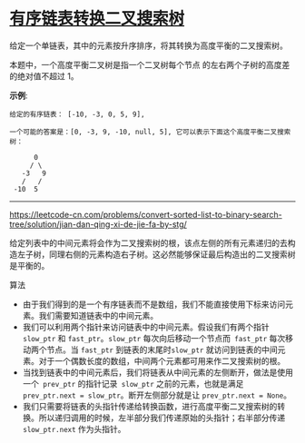 # [有序链表转换二叉搜索树](https://leetcode-cn.com/problems/convert-sorted-list-to-binary-search-tree/)

给定一个单链表，其中的元素按升序排序，将其转换为高度平衡的二叉搜索树。

本题中，一个高度平衡二叉树是指一个二叉树每个节点 的左右两个子树的高度差的绝对值不超过 1。

**示例**:

```
给定的有序链表： [-10, -3, 0, 5, 9],

一个可能的答案是：[0, -3, 9, -10, null, 5], 它可以表示下面这个高度平衡二叉搜索树：

      0
     / \
   -3   9
   /   /
 -10  5
```

---

 https://leetcode-cn.com/problems/convert-sorted-list-to-binary-search-tree/solution/jian-dan-qing-xi-de-jie-fa-by-stg/ 

 给定列表中的中间元素将会作为二叉搜索树的根，该点左侧的所有元素递归的去构造左子树，同理右侧的元素构造右子树。这必然能够保证最后构造出的二叉搜索树是平衡的。 

算法

* 由于我们得到的是一个有序链表而不是数组，我们不能直接使用下标来访问元素。我们需要知道链表中的中间元素。
* 我们可以利用两个指针来访问链表中的中间元素。假设我们有两个指针 `slow_ptr` 和 `fast_ptr`。`slow_ptr` 每次向后移动一个节点而` fast_ptr` 每次移动两个节点。当 `fast_ptr` 到链表的末尾时`slow_ptr` 就访问到链表的中间元素。对于一个偶数长度的数组，中间两个元素都可用来作二叉搜索树的根。
* 当找到链表中的中间元素后，我们将链表从中间元素的左侧断开，做法是使用一个` prev_ptr` 的指针记录` slow_ptr` 之前的元素，也就是满足` prev_ptr.next = slow_ptr`。断开左侧部分就是让 `prev_ptr.next = None`。
* 我们只需要将链表的头指针传递给转换函数，进行高度平衡二叉搜索树的转换。所以递归调用的时候，左半部分我们传递原始的头指针；右半部分传递 `slow_ptr.next` 作为头指针。


